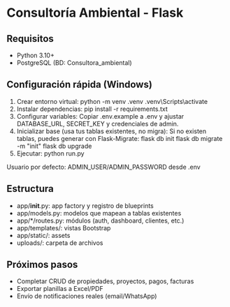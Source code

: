 # Consultoría Ambiental - Flask

## Requisitos
- Python 3.10+
- PostgreSQL (BD: Consultora_ambiental)

## Configuración rápida (Windows)
1. Crear entorno virtual:
   python -m venv .venv
   .venv\\Scripts\\activate
2. Instalar dependencias:
   pip install -r requirements.txt
3. Configurar variables:
   Copiar .env.example a .env y ajustar DATABASE_URL, SECRET_KEY y credenciales de admin.
4. Inicializar base (usa tus tablas existentes, no migra):
   Si no existen tablas, puedes generar con Flask-Migrate:
   flask db init
   flask db migrate -m "init"
   flask db upgrade
5. Ejecutar:
   python run.py

Usuario por defecto: ADMIN_USER/ADMIN_PASSWORD desde .env

## Estructura
- app/__init__.py: app factory y registro de blueprints
- app/models.py: modelos que mapean a tablas existentes
- app/*/routes.py: módulos (auth, dashboard, clientes, etc.)
- app/templates/: vistas Bootstrap
- app/static/: assets
- uploads/: carpeta de archivos

## Próximos pasos
- Completar CRUD de propiedades, proyectos, pagos, facturas
- Exportar planillas a Excel/PDF
- Envío de notificaciones reales (email/WhatsApp)

